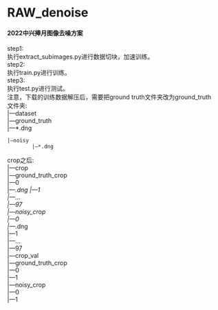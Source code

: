 # RAW_denoise

#### 2022中兴捧月图像去噪方案    
step1:    
执行extract_subimages.py进行数据切块，加速训练。    
step2:    
执行train.py进行训练。    
step3:    
执行test.py进行测试。    
注意，下载的训练数据解压后，需要把ground truth文件夹改为ground_truth    
文件夹:    
|—dataset    
	|—ground_truth    
	        |—*.dng    
		
	|—noisy    
	        |—*.dng    
    
crop之后:    
|—crop    
	|—ground_truth_crop    
		|—0    
		        |—*.dng
		|—1    
		|—...    
		|—97    
	|—noisy_crop    
		|—0    
		        |—*.dng    
		|—1    
		|—...    
		|—97    
|—crop_val    
	|—ground_truth_crop    
		|—0    
		|—1    
	|—noisy_crop    
		|—0    
		|—1    
